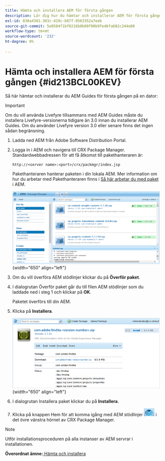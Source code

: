```yaml
---
title: Hämta och installera AEM för första gången
description: Lär dig hur du hämtar och installerar AEM för första gången
exl-id: 830a4381-303c-419c-b87f-9563352a7eeb
source-git-commit: 5e0584f1bf0216b8b00f00b9fe46fa682c244e08
workflow-type: tm+mt
source-wordcount: '232'
ht-degree: 0%

---
```


# Hämta och installera AEM för första gången {#id213BCL00KEV}

Så här hämtar och installerar du AEM Guides för första gången på en dator:

>[!IMPORTANT]
>
> Om du vill använda Livefyre tillsammans med AEM Guides måste du installera Livefyre-versionerna tidigare än 3.0 innan du installerar AEM Guides. Om du använder Livefyre version 3.0 eller senare finns det ingen sådan begränsning.

1. Ladda ned AEM från Adobe Software Distribution Portal.

1. Logga in i AEM och navigera till CRX Package Manager. Standardwebbadressen för att få åtkomst till pakethanteraren är:

   ```http
   http://<server name>:<port>/crx/packmgr/index.jsp
   ```

   Pakethanteraren hanterar paketen i din lokala AEM. Mer information om hur du arbetar med Pakethanteraren finns i [Så här arbetar du med paket](https://helpx.adobe.com/experience-manager/6-5/sites/administering/using/package-manager.html) i AEM.

   ![](assets/package-manager.png){width="650" align="left"}

1. Om du vill överföra AEM stödlinjer klickar du på **Överför paket**.

1. I dialogrutan Överför paket går du till filen AEM stödlinjer som du laddade ned i steg 1 och klickar på **OK**.

   Paketet överförs till din AEM.

1. Klicka på **Installera**.

   ![](assets/install-package.png){width="650" align="left"}

1. I dialogrutan Installera paket klickar du på **Installera**.

1. Klicka på knappen Hem för att komma igång med AEM stödlinjer ![](assets/home-button.png) i det övre vänstra hörnet av CRX Package Manager.


>[!NOTE]
>
> Utför installationsproceduren på alla instanser av AEM servrar i installationen.

**Överordnat ämne:**[ Hämta och installera](download-install.md)
